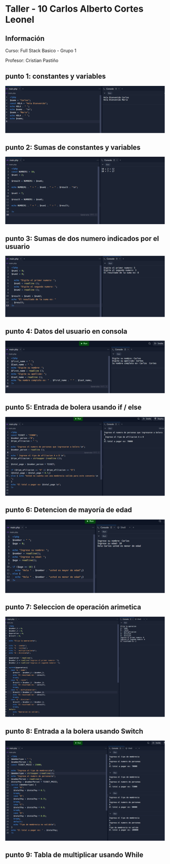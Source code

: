 <h1> Taller - 10 Carlos Alberto Cortes Leonel</h1>

<h2>Información</h2>
<p> Curso: Full Stack Basico - Grupo 1 </p>
<p>Profesor: Cristian Pastiño</p>

<h2>punto 1: constantes y variables</h2>
<img src="./public/images/punto-1.png">

<h2>punto 2: Sumas de constantes y variables</h2>
<img src="./public/images/punto-2.png">

<h2>punto 3: Sumas de dos numero indicados por el usuario </h2>
<img src="./public/images/punto-3.png">

<h2>punto 4: Datos del usuario en consola</h2>
<img src="./public/images/punto-4.png">

<h2>punto 5: Entrada de bolera usando if / else</h2>
<img src="./public/images/punto-5.png">

<h2>punto 6: Detencion de mayoría de edad</h2>
<img src="./public/images/punto-6.png">

<h2>punto 7: Seleccion de operación arimetica </h2>
<img src="./public/images/punto-7.png">

<h2>punto 8: Entrada a la bolera usando Switch</h2>
<img src="./public/images/punto-8.png">

<h2>punto 9: Tabla de multiplicar usando While</h2>
<img src="./public/images/punto-9.png>

<h2>punto 10: Numeros pares usando while</h2>

<h2>punto 11: Numeros impares usando for</h2>

<h2>punto 12: Tabla de multiplacar usando for</h2>

<h2>punto 13: Suma de valores de un arreglo usando foreach</h2>

<h2>punto 14: Revisión de contraseña </h2>

<h2>punto 15: Seleccion de operación arimetrica usando funciones</h2>